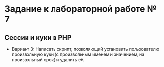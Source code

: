 # Задание к лабораторной работе № 7
## Сессии и куки в PHP

- Вариант 3: Написать скрипт, позволяющий установить пользователю произвольную куки (с произвольным именем и значением, на произвольный срок) и удалить её.
